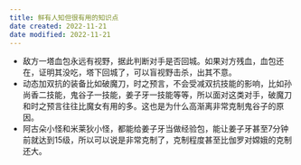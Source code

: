 ```yaml
---
title: 鲜有人知但很有用的知识点
date created: 2022-11-21
date modified: 2022-11-21
---
```

- 敌方一塔血包永远有视野，据此判断对手是否回城。如果对方残血，血包还在，证明其没吃，塔下回城了，可以盲视野击杀，出其不意。
- 动态加双抗的装备比如破魔刀，时之预言，不会受减双抗技能的影响，比如孙尚香二技能，鬼谷子一技能，姜子牙一技能等等，所以面对这类对手，破魔刀和时之预言往往比魔女有用的多。这也是为什么高渐离非常克制鬼谷子的原因。
- 阿古朵小怪和米莱狄小怪，都能给姜子牙当做经验包，能让姜子牙甚至7分钟前就达到15级，所以可以说是非常克制了，克制程度甚至比伽罗对嫦娥的克制还大。